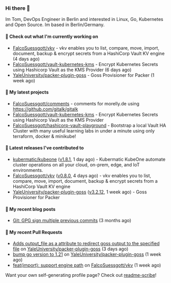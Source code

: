 ### Hi there 👋

Im Tom, DevOps Engineer in Berlin and interested in Linux, Go, Kubernetes and Open Source.
Im based in Berlin/Germany.

#### 👷 Check out what I'm currently working on

- [FalcoSuessgott/vkv](https://github.com/FalcoSuessgott/vkv) - vkv enables you to list, compare, move, import, document, backup &amp; encrypt secrets from a HashiCorp Vault KV engine (4 days ago)
- [FalcoSuessgott/vault-kubernetes-kms](https://github.com/FalcoSuessgott/vault-kubernetes-kms) - Encrypt Kubernetes Secrets using Hashicorp Vault as the KMS Provider (6 days ago)
- [YaleUniversity/packer-plugin-goss](https://github.com/YaleUniversity/packer-plugin-goss) - Goss Provisioner for Packer (1 week ago)

#### 🌱 My latest projects

- [FalcoSuessgott/comments](https://github.com/FalcoSuessgott/comments) - comments for morelly.de using https://github.com/gitalk/gitalk
- [FalcoSuessgott/vault-kubernetes-kms](https://github.com/FalcoSuessgott/vault-kubernetes-kms) - Encrypt Kubernetes Secrets using Hashicorp Vault as the KMS Provider
- [FalcoSuessgott/hashicorp-vault-playground](https://github.com/FalcoSuessgott/hashicorp-vault-playground) - Bootstrap a local Vault HA Cluster with many useful learning labs in under a minute using only terraform, docker &amp; minikube!

#### 🔭 Latest releases I've contributed to

- [kubermatic/kubeone](https://github.com/kubermatic/kubeone) ([v1.8.1](https://github.com/kubermatic/kubeone/releases/tag/v1.8.1), 1 day ago) - Kubermatic KubeOne automate cluster operations on all your cloud, on-prem, edge, and IoT environments.  
- [FalcoSuessgott/vkv](https://github.com/FalcoSuessgott/vkv) ([v0.8.0](https://github.com/FalcoSuessgott/vkv/releases/tag/v0.8.0), 4 days ago) - vkv enables you to list, compare, move, import, document, backup &amp; encrypt secrets from a HashiCorp Vault KV engine
- [YaleUniversity/packer-plugin-goss](https://github.com/YaleUniversity/packer-plugin-goss) ([v3.2.12](https://github.com/YaleUniversity/packer-plugin-goss/releases/tag/v3.2.12), 1 week ago) - Goss Provisioner for Packer

#### 📜 My recent blog posts

- [Git: GPG sign multiple previous commits](https://morelly.de/post/20240328_git_gpg_sign_commits/) (3 months ago)

#### 🔨 My recent Pull Requests

- [Adds output_file as a attribute to redirect goss output to the specified file](https://github.com/YaleUniversity/packer-plugin-goss/pull/100) on [YaleUniversity/packer-plugin-goss](https://github.com/YaleUniversity/packer-plugin-goss) (3 days ago)
- [bump go version to 1.21](https://github.com/YaleUniversity/packer-plugin-goss/pull/99) on [YaleUniversity/packer-plugin-goss](https://github.com/YaleUniversity/packer-plugin-goss) (1 week ago)
- [feat(import): support engine path](https://github.com/FalcoSuessgott/vkv/pull/280) on [FalcoSuessgott/vkv](https://github.com/FalcoSuessgott/vkv) (1 week ago)

Want your own self-generating profile page? Check out [readme-scribe](https://github.com/muesli/readme-scribe)!